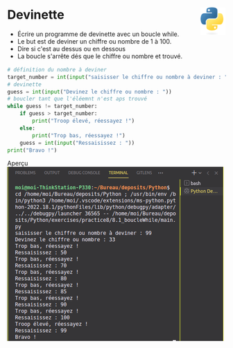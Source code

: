 # Devinette <a href="../../../"><img align="right" src="../../../src/images/Python-logo-notext.svg" alt="Python" title="Phthon" widht="auto" height="64px"></a>

* Écrire un programme de devinette avec un boucle while.
* Le but est de deviner un chiffre ou nombre de 1 à 100.
* Dire si c'est au dessus ou en dessous
* La boucle s'arrête dés que le chiffre ou nombre et trouvé.  

```python  
# définition du nombre à deviner
target_number = int(input("saisisser le chiffre ou nombre à deviner : "))
# devinette
guess = int(input("Devinez le chiffre ou nombre : "))
# boucler tant que l'éléemnt n'est aps trouvé
while guess != target_number:
    if guess > target_number:
        print("Troop élevé, réessayez !")
    else:
        print("Trop bas, réessayez !")
    guess = int(input("Ressaisissez : "))
print("Bravo !")
```
Aperçu  
![Overview](overview.png "Aperçu")